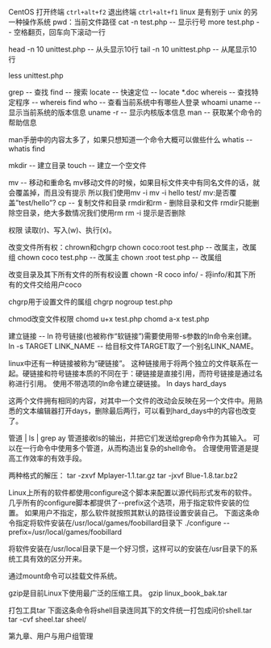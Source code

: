 CentOS 打开终端 `ctrl+alt+f2` 退出终端 `ctrl+alt+f1`
linux 是有别于 unix 的另一种操作系统
pwd：当前文件路径
cat -n test.php   --   显示行号
more test.php   --  空格翻页，回车向下滚动一行

head -n 10 unittest.php    --  从头显示10行
tail -n 10 unittest.php     --   从尾显示10行

less unittest.php

grep  --  查找
find  --  搜索
locate  --  快速定位  --  locate *.doc
whereis   --  查找特定程序  --  whereis find
who   --  查看当前系统中有哪些人登录  whoami
uname  --  显示当前系统的版本信息
uname -r    --  显示内核版本信息
man  --  获取某个命令的帮助信息

man手册中的内容太多了，如果只想知道一个命令大概可以做些什么
whatis  --  whatis  find

mkdir  --  建立目录
touch  --  建立一个空文件

mv  --  移动和重命名
mv移动文件的时候，如果目标文件夹中有同名文件的话，就会覆盖掉，而且没有提示
所以我们使用mv -i
mv -i hello test/
mv:是否覆盖”test/hello”?
cp  --  复制文件和目录
rmdir和rm  -  删除目录和文件
rmdir只能删除空目录，绝大多数情况我们使用rm
rm -i 提示是否删除

权限
读取(r)、写入(w)、执行(x)。

改变文件所有权：chrown和chgrp
chown coco:root test.php   -- 改属主，改属组
chown coco test.php    --    改属主
chown :root test.php    --     改属组



改变目录及其下所有文件的所有权设置
chown -R coco info/      -  将info/和其下所有的文件交给用户coco

 chgrp用于设置文件的属组
chgrp nogroup test.php

chmod改变文件权限
chomd u+x test.php
chomd a-x test.php


建立链接  --  ln
符号链接(也被称作“软链接”)需要使用带-s参数的ln命令来创建。
ln -s TARGET LINK_NAME  --  给目标文件TARGET取了一个别名LINK_NAME。


linux中还有一种链接被称为“硬链接”。
这种链接用于将两个独立的文件联系在一起。硬链接和符号链接本质的不同在于：硬链接是直接引用，而符号链接是通过名称进行引用。
使用不带选项的ln命令建立硬链接。
ln days hard_days

这两个文件拥有相同的内容，对其中一个文件的改动会反映在另一个文件中。用熟悉的文本编辑器打开days，删除最后两行，可以看到hard_days中的内容也改变了。

管道  |
ls | grep ay
管道接收ls的输出，并把它们发送给grep命令作为其输入。
可以在一行命令中使用多个管道，从而构造出复杂的shell命令。
合理使用管道是提高工作效率的有效手段。

两种格式的解压：
tar -zxvf Mplayer-1.1.tar.gz
tar -jxvf Blue-1.8.tar.bz2

Linux上所有的软件都使用configure这个脚本来配置以源代码形式发布的软件。
几乎所有的configure脚本都提供了--prefix这个选项，用于指定软件安装的位置。
如果用户不指定，那么软件就按照其默认的路径设置安装自己。
下面这条命令指定将软件安装在/usr/local/games/foobillard目录下
./configure --prefix=/usr/local/games/foobillard



将软件安装在/usr/local目录下是一个好习惯，这样可以的安装在/usr目录下的系统工具有效的区分开来。

通过mount命令可以挂载文件系统。

gzip是目前Linux下使用最广泛的压缩工具。
gzip linux_book_bak.tar

打包工具tar
下面这条命令将shell目录连同其下的文件统一打包成问价shell.tar
tar -cvf sheel.tar sheel/


第九章、用户与用户组管理







































